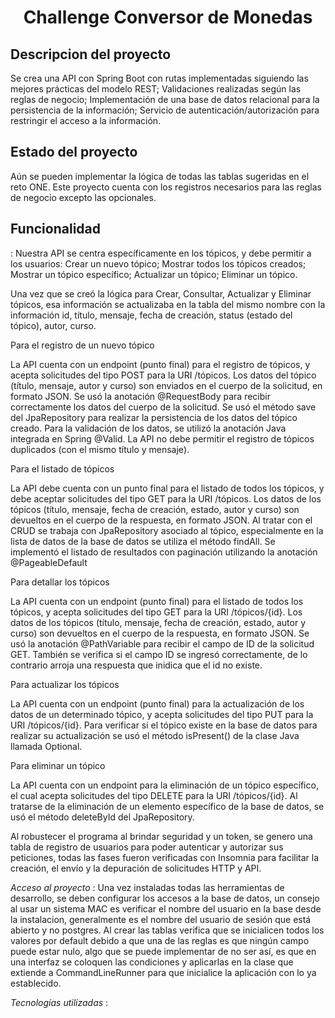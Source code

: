 <h1 align="center"> Challenge Conversor de Monedas </h1>

<h2> Descripcion del proyecto </h2>
Se crea una API con Spring Boot con rutas implementadas siguiendo las mejores prácticas del modelo REST;
Validaciones realizadas según las reglas de negocio;
Implementación de una base de datos relacional para la persistencia de la información;
Servicio de autenticación/autorización para restringir el acceso a la información.

<h2> Estado del proyecto </h2>
Aún se pueden implementar la lógica de todas las tablas sugeridas en el reto ONE. Este proyecto
cuenta con los registros necesarios para las reglas de negocio excepto las opcionales.

<h2> Funcionalidad </h2>: 
Nuestra API se centra específicamente en los tópicos, y debe permitir a los usuarios:
Crear un nuevo tópico;
Mostrar todos los tópicos creados;
Mostrar un tópico específico;
Actualizar un tópico;
Eliminar un tópico.

Una vez que se creó la lógica para Crear, Consultar, Actualizar y Eliminar tópicos, esa información se actualizaba en la tabla del mismo nombre con la información id, título, mensaje, fecha de creación, status (estado del tópico), autor, curso.

Para el registro de un nuevo tópico

La API cuenta con un endpoint (punto final) para el registro de tópicos, y acepta solicitudes del tipo POST para la URI /tópicos.
Los datos del tópico (título, mensaje, autor y curso) son enviados en el cuerpo de la solicitud, en formato JSON.
Se usó la anotación @RequestBody para recibir correctamente los datos del cuerpo de la solicitud.
Se usó el método save del JpaRepository para realizar la persistencia de los datos del tópico creado.
Para la validación de los datos, se utilizó la anotación Java integrada en Spring @Valid.
La API no debe permitir el registro de tópicos duplicados (con el mismo título y mensaje).

Para el listado de tópicos

La API debe cuenta con un punto final para el listado de todos los tópicos, y debe aceptar solicitudes del tipo GET para la URI /tópicos.
Los datos de los tópicos (título, mensaje, fecha de creación, estado, autor y curso) son devueltos en el cuerpo de la respuesta, en formato JSON.
Al tratar con el CRUD se trabaja con JpaRepository asociado al tópico, especialmente en la lista de datos de la base de datos se utiliza el método findAll.
Se implementó el listado de resultados con paginación utilizando la anotación @PageableDefault

Para detallar los tópicos

La API cuenta con un endpoint (punto final) para el listado de todos los tópicos, y acepta solicitudes del tipo GET para la URI /tópicos/{id}.
Los datos de los tópicos (título, mensaje, fecha de creación, estado, autor y curso) son  devueltos en el cuerpo de la respuesta, en formato JSON.
Se usó la anotación @‌PathVariable para recibir el campo de ID de la solicitud GET.
También se verifica si el campo ID se ingresó correctamente, de lo contrario arroja una respuesta que inidica que el id no existe.

Para actualizar los tópicos

La API cuenta con un endpoint (punto final) para la actualización de los datos de un determinado tópico, y acepta solicitudes del tipo PUT para la URI /tópicos/{id}.
Para verificar si el tópico existe en la base de datos para realizar su actualización se usó el método isPresent() de la clase Java llamada Optional.

Para eliminar un tópico

La API cuenta con un endpoint para la eliminación de un tópico específico, el cual acepta solicitudes del tipo DELETE para la URI /tópicos/{id}.
Al tratarse de la eliminación de un elemento específico de la base de datos, se usó el método deleteById del JpaRepository.



Al robustecer el programa al brindar seguridad y un token, se genero una tabla de registro de usuarios para poder autenticar y autorizar 
sus peticiones, todas las fases fueron verificadas con Insomnia para facilitar la creación, el envío y la depuración de solicitudes HTTP y API.


<em> Acceso al proyecto </em>: 
Una vez instaladas todas las herramientas de desarrollo, se deben configurar los accesos a la base de datos, un consejo al usar un sistema MAC es verificar el nombre del usuario en la base desde la instalacion, generalmente es el nombre del usuario de sesión que está abierto y no postgres.
Al crear las tablas verifica que se inicialicen todos los valores por default debido a que una de las reglas es que ningún campo puede estar nulo, algo que se puede implementar de no ser así, es que en una interfaz se coloquen las condiciones y aplicarlas en la clase que extiende a CommandLineRunner para que inicialice la aplicación con lo ya establecido.



<em> Tecnologías utilizadas </em>: 


